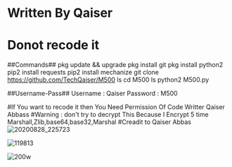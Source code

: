 # Written By Qaiser
# Donot recode it 

##Commands##
pkg update && upgrade
pkg install git
pkg install python2
pip2 install requests
pip2 install mechanize
git clone https://github.com/TechQaiser/M500
ls
cd M500
ls
python2 M500.py

##Username-Pass##
Username : Qaiser
Password : M500

#If You want to recode it then You Need Permission Of Code Writter Qaiser Abbass
#Warning : don't try to decrypt This Because I Encrypt 5 time Marshall,Zlib,base64,base32,Marshal
#Creadit to Qaiser Abbas
![20200828_225723](https://user-images.githubusercontent.com/69212320/91600966-445a2480-e982-11ea-86e8-436ff3c5f22a.png)

![119813](https://user-images.githubusercontent.com/69212320/91600995-550a9a80-e982-11ea-9001-f84a7552967e.gif)

![200w](https://user-images.githubusercontent.com/69212320/91599508-e9273280-e97f-11ea-8589-ca94b94ea335.gif)
